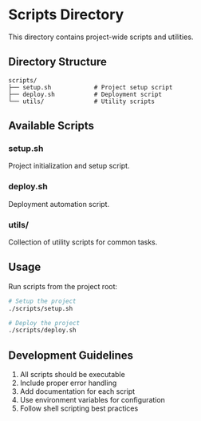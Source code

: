 # Scripts Directory

This directory contains project-wide scripts and utilities.

## Directory Structure

```
scripts/
├── setup.sh            # Project setup script
├── deploy.sh           # Deployment script
└── utils/              # Utility scripts
```

## Available Scripts

### setup.sh
Project initialization and setup script.

### deploy.sh
Deployment automation script.

### utils/
Collection of utility scripts for common tasks.

## Usage

Run scripts from the project root:

```bash
# Setup the project
./scripts/setup.sh

# Deploy the project
./scripts/deploy.sh
```

## Development Guidelines

1. All scripts should be executable
2. Include proper error handling
3. Add documentation for each script
4. Use environment variables for configuration
5. Follow shell scripting best practices 